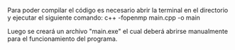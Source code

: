 Para poder compilar el código es necesario abrir la terminal en el directorio y ejecutar el siguiente comando:
c++ -fopenmp main.cpp -o main

Luego se creará un archivo "main.exe" el cual deberá abrirse manualmente para el funcionamiento del programa.
